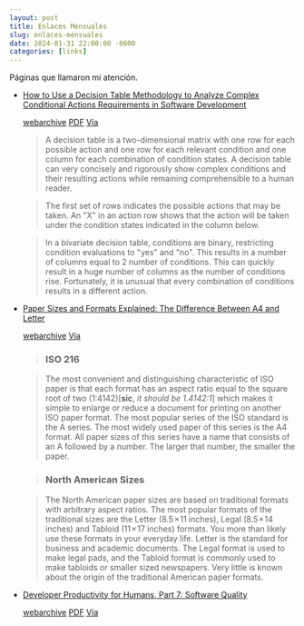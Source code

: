 ```yaml
---
layout: post
title: Enlaces Mensuales
slug: enlaces-mensuales
date: 2024-01-31 22:00:00 -0600
categories: [links]
---
```


Páginas que llamaron mi atención.

+ [How to Use a Decision Table Methodology to Analyze Complex Conditional Actions Requirements in Software Development](https://www.methodsandtools.com/archive/archive.php?id=39)

  <div class="btn-group mb-3" role="group">
    <a class="btn btn-outline-dark btn-sm" target="_blank" href="https://web.archive.org/web/20240104054055/https://www.methodsandtools.com/archive/archive.php?id=39"><i class="fa-solid fa-box"></i> webarchive</a>
    <a class="btn btn-outline-dark btn-sm" target="_blank" href="https://www.methodsandtools.com/PDF/mt200403.pdf"><i class="fa-solid fa-file-pdf"></i> PDF</a>
    <a class="btn btn-outline-dark btn-sm" target="_blank" href="https://news.ycombinator.com/item?id=38821708"><i class="fa-solid fa-newspaper"></i> Vía</a>
  </div>

  > A decision table is a two-dimensional matrix with one row for each possible
  action and one row for each relevant condition and one column for each
  combination of condition states. A decision table can very concisely and
  rigorously show complex conditions and their resulting actions while remaining
  comprehensible to a human reader.

  > The first set of rows indicates the possible actions that may be taken. An
  "X" in an action row shows that the action will be taken under the condition
  states indicated in the column below.

  > In a bivariate decision table, conditions are binary, restricting condition
  evaluations to "yes" and "no". This results in a number of columns equal to 2
  number of conditions. This can quickly result in a huge number of columns as
  the number of conditions rise. Fortunately, it is unusual that every
  combination of conditions results in a different action.

+ [Paper Sizes and Formats Explained: The Difference Between A4 and Letter](https://www.swiftpublisher.com/useful-articles/paper-sizes-and-formats-explained)

  <div class="btn-group mb-3" role="group">
    <a class="btn btn-outline-dark btn-sm" target="_blank" href="https://web.archive.org/web/20240107015611/https://www.swiftpublisher.com/useful-articles/paper-sizes-and-formats-explained"><i class="fa-solid fa-box"></i> webarchive</a>
    <a class="btn btn-outline-dark btn-sm" target="_blank" href="https://news.ycombinator.com/item?id=38875288"><i class="fa-solid fa-newspaper"></i> Vía</a>
  </div>

  > ### ISO 216

  > The most convenient and distinguishing characteristic of ISO paper is that
  each format has an aspect ratio equal to the square root of two
  (1:4142)[**sic**, _it should be 1.4142:1_] which makes it simple to enlarge or
  reduce a document for printing on another ISO paper format. The most popular
  series of the ISO standard is the A series. The most widely used paper of this
  series is the A4 format. All paper sizes of this series have a name that
  consists of an A followed by a number. The larger that number, the smaller the
  paper.

  > ### North American Sizes

  > The North American paper sizes are based on traditional formats with
  arbitrary aspect ratios. The most popular formats of the traditional sizes are
  the Letter (8.5 × 11 inches), Legal (8.5 × 14 inches) and Tabloid (11 × 17
  inches) formats. You more than likely use these formats in your everyday life.
  Letter is the standard for business and academic documents. The Legal format
  is used to make legal pads, and the Tabloid format is commonly used to make
  tabloids or smaller sized newspapers. Very little is known about the origin of
  the traditional American paper formats.

+ [Developer Productivity for Humans, Part 7: Software Quality](https://ieeexplore.ieee.org/document/10372494)

  <div class="btn-group mb-3" role="group">
    <a class="btn btn-outline-dark btn-sm" target="_blank" href="https://web.archive.org/web/20231230100436/https://ieeexplore.ieee.org/document/10372494"><i class="fa-solid fa-box"></i> webarchive</a>
    <a class="btn btn-outline-dark btn-sm" target="_blank" href="https://ieeexplore.ieee.org/stamp/stamp.jsp?tp=&arnumber=10372494"><i class="fa-solid fa-file-pdf"></i> PDF</a>
    <a class="btn btn-outline-dark btn-sm" target="_blank" href="https://news.ycombinator.com/item?id=38791489"><i class="fa-solid fa-newspaper"></i> Vía</a>
  </div>

